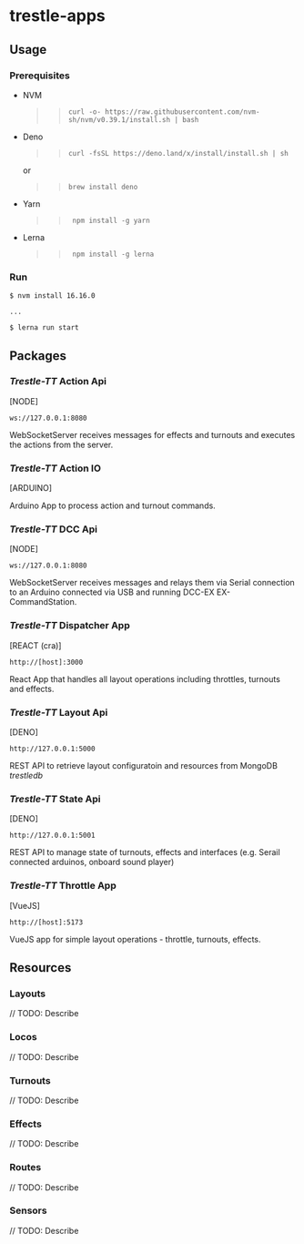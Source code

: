 # trestle-apps

## Usage

### Prerequisites
- NVM
  >> `curl -o- https://raw.githubusercontent.com/nvm-sh/nvm/v0.39.1/install.sh | bash`
- Deno 
  >>`curl -fsSL https://deno.land/x/install/install.sh | sh`

  or

  >>`brew install deno`
- Yarn
  >>` npm install -g yarn`
- Lerna
  >>` npm install -g lerna`

### Run
```
$ nvm install 16.16.0

...

$ lerna run start
```

## Packages

### *Trestle-TT* Action Api

[NODE]

`ws://127.0.0.1:8080`

WebSocketServer receives messages for effects and turnouts and executes the actions from the server.

### *Trestle-TT* Action IO

[ARDUINO]

Arduino App to process action and turnout commands.

### *Trestle-TT* DCC Api

[NODE]

`ws://127.0.0.1:8080`

WebSocketServer receives messages and relays them via Serial connection to an Arduino connected via USB and running DCC-EX EX-CommandStation.

### *Trestle-TT* Dispatcher App

[REACT (cra)]

`http://[host]:3000`

React App that handles all layout operations including throttles, turnouts and effects.

### *Trestle-TT* Layout Api

[DENO]

`http://127.0.0.1:5000`

REST API to retrieve layout configuratoin and resources from MongoDB *trestledb*

### *Trestle-TT* State Api

[DENO]

`http://127.0.0.1:5001`

REST API to manage state of turnouts, effects and interfaces (e.g. Serail connected arduinos, onboard sound player)

### *Trestle-TT* Throttle App

[VueJS]

`http://[host]:5173`

VueJS app for simple layout operations - throttle, turnouts, effects.


## Resources

### Layouts

// TODO: Describe
### Locos

// TODO: Describe
### Turnouts

// TODO: Describe
### Effects

// TODO: Describe
### Routes

// TODO: Describe
### Sensors

// TODO: Describe
